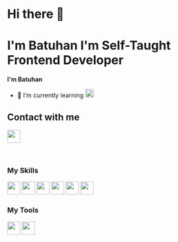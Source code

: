 # Hi there 👋

# **I'm Batuhan** I'm Self-Taught Frontend Developer

**I'm Batuhan**

- 🌱 I’m currently learning <img width="20px" height="20px"  src="https://cdn.iconscout.com/icon/free/png-64/react-3-1175109.png">

## Contact with me

<a href="https://www.linkedin.com/in/batuhan-bayba%C5%9F-213007131/"><img   width="30px" height="30px" src="https://cdn.iconscout.com/icon/free/png-64/linkedin-189-721962.png"></a>

<br/>

### My Skills

<div style="justify">
<img  width="30px" height="30px" src="https://cdn.iconscout.com/icon/free/png-64/html-3628838-3030115.png">
<img  width="30px" height="30px" src="https://cdn.iconscout.com/icon/free/png-64/css-131-722685.png">
<img  width="30px" height="30px" src="https://cdn.iconscout.com/icon/free/png-64/javascript-1-225993.png">
<img  width="30px" height="30px" src="https://cdn.iconscout.com/icon/free/png-64/react-3-1175109.png">
<img  width="30px" height="30px" src="https://cdn.iconscout.com/icon/free/png-64/redux-3521674-2945118.png">
<img  width="30px" height="30px" src="https://cdn.iconscout.com/icon/free/png-64/bootstrap-7-1175254.png"></div>

### My Tools

<img  width="30px" height="30px" src="https://cdn.iconscout.com/icon/free/png-64/visual-studio-code-3251603-2724650.png">
<img  width="30px" height="30px" src="https://cdn.iconscout.com/icon/free/png-64/discord-1863643-1581238.png">
